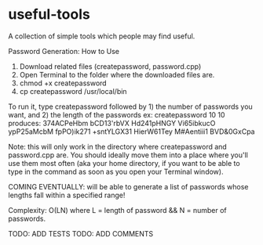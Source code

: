# useful-tools
A collection of simple tools which people may find useful.

Password Generation: How to Use

1) Download related files (createpassword, password.cpp)
2) Open Terminal to the folder where the downloaded files are.
3) chmod +x createpassword
4) cp createpassword /usr/local/bin

To run it, type createpassword followed by 1) the number of passwords you want, and 2) the length of the passwords
ex: createpassword 10 10 produces:
374ACPeHbm
bCD13'rbVX
Hd241pHNGY
Vi65ibkucO
ypP25aMcbM
fpPO)ik271
+sntYLGX31
HierW61Tey
M#Aentiii1
BVD&0GxCpa

Note: this will only work in the directory where createpassword and password.cpp are. You should ideally move them into a place where you'll use them most often (aka your home directory, if you want to be able to type in the command as soon as you open your Terminal window).

COMING EVENTUALLY: will be able to generate a list of passwords whose lengths fall within a specified range!

Complexity: O(LN) where L = length of password && N = number of passwords.

TODO: ADD TESTS
TODO: ADD COMMENTS
